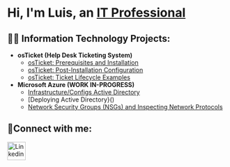 
<!--
**King-Gon1611/King-Gon1611** is a ✨ _special_ ✨ repository because its `README.md` (this file) appears on your GitHub profile.

Here are some ideas to get you started:

- 🔭 I’m currently working on Comptia A+...
- 🌱 I’m currently learning about Cloud Computing...
- 👯 I’m looking to collaborate on artrificial intelligence...
- 🤔 I’m looking for help with searching for positions for beginners ...
- 💬 Ask me about ...
- 📫 How to reach me: ...
- 😄 Pronouns: ...
- ⚡ Fun fact: ...
-->
<h1>Hi, I'm Luis, an <a href="https://www.linkedin.com/in/luis-gonzalez-salas-976642205/">IT Professional</a>
  </h1>

<h2>👨‍💻 Information Technology Projects:</h2>

- <b>osTicket (Help Desk Ticketing System)</b>
  - [osTicket: Prerequisites and Installation](https://github.com/King-Gon1611/_osTicketpre)
  - [osTicket: Post-Installation Configuration](https://github.com/King-Gon1611/osTicket-Post-installpt2)
  - [osTicket: Ticket Lifecycle Examples](https://github.com/King-Gon1611/TICKET-LIFECYLE)
- <b>Microsoft Azure (WORK IN-PROGRESS)</b>
  - [Infrastructure/Configs Active Directory](https://github.com/King-Gon1611/CONFIGURE-AD)
  - [Deploying Active Directory}()
  - [Network Security Groups (NSGs) and Inspecting Network Protocols](https://github.com/King-Gon1611/Azure-Network-Protocols)

<h2>🤳Connect with me:</h2>



<a href="https://www.linkedin.com/in/king-gon1611/"><img src="![download](https://github.com/user-attachments/assets/e7e64001-e5c4-48a5-a9c0-ddaabc2a3a75)" alt="Linkedin" style="width:42px;height:42px;"></a>
